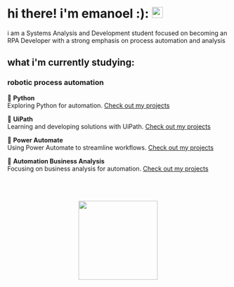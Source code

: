 # hi there! i'm emanoel :): <img src="https://media.giphy.com/media/hvRJCLFzcasrR4ia7z/giphy.gif" width="25px">

i am a Systems Analysis and Development student focused on becoming an RPA Developer with a strong emphasis on process automation and analysis

## what i'm currently studying:

### robotic process automation

📌 **Python**  
  Exploring Python for automation. [Check out my projects](https://github.com/emanoelcampos/python)
  
📌 **UiPath**  
  Learning and developing solutions with UiPath. [Check out my projects](https://github.com/emanoelcampos/automation-developer-uipath)

📌 **Power Automate**  
  Using Power Automate to streamline workflows. [Check out my projects](https://github.com/emanoelcampos/power-automate-desktop)

📌 **Automation Business Analysis**  
  Focusing on business analysis for automation. [Check out my projects](https://github.com/emanoelcampos/automation-business-analyst)


<br>
<br>
<br>

<div align="center">
  <a href="https://github.com/emanoelcampos">
  <img height="180em" src="https://github-readme-stats.vercel.app/api/top-langs/?username=emanoelcampos&layout=compact&theme=dark"/>
</div><br>

